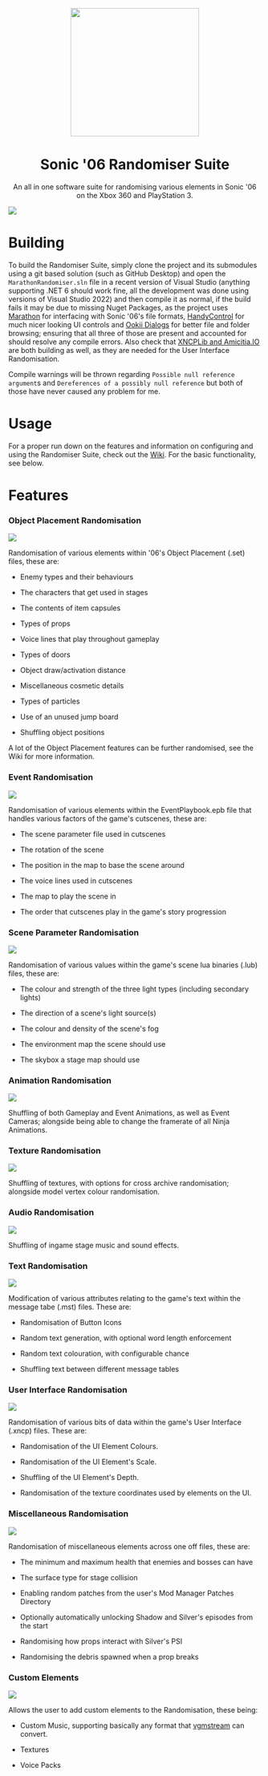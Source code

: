 <p align="center">
    <img src="https://raw.githubusercontent.com/Knuxfan24/Sonic-06-Randomiser-Suite/master/MarathonRandomiser/ExternalResources/Logo.png"
         width="256"/>
</p>

<h1 align="center">Sonic '06 Randomiser Suite</h1>

<p align="center">An all in one software suite for randomising various elements in Sonic '06 on the Xbox 360 and PlayStation 3.</p>

<img src="https://raw.githubusercontent.com/wiki/Knuxfan24/Sonic-06-Randomiser-Suite/images/tab_general.png">

# Building
To build the Randomiser Suite, simply clone the project and its submodules using a git based solution (such as GitHub Desktop) and open the `MarathonRandomiser.sln` file in a recent version of Visual Studio (anything supporting .NET 6 should work fine, all the development was done using versions of Visual Studio 2022) and then compile it as normal, if the build fails it may be due to missing Nuget Packages, as the project uses [Marathon](https://github.com/Big-Endian-32/Marathon) for interfacing with Sonic '06's file formats, [HandyControl](https://github.com/HandyOrg/HandyControl) for much nicer looking UI controls and [Ookii Dialogs](https://github.com/ookii-dialogs/ookii-dialogs-wpf) for better file and folder browsing; ensuring that all three of those are present and accounted for should resolve any compile errors. Also check that [XNCPLib and Amicitia.IO](https://github.com/crash5band/Shuriken) are both building as well, as they are needed for the User Interface Randomisation.

Compile warnings will be thrown regarding `Possible null reference argument`s and `Dereferences of a possibly null reference` but both of those have never caused any problem for me.

# Usage
For a proper run down on the features and information on configuring and using the Randomiser Suite, check out the [Wiki](https://github.com/Knuxfan24/Sonic-06-Randomiser-Suite/wiki). For the basic functionality, see below.

# Features

### Object Placement Randomisation

<img src="https://raw.githubusercontent.com/wiki/Knuxfan24/Sonic-06-Randomiser-Suite/images/tab_object_placement.png">

Randomisation of various elements within '06's Object Placement (.set) files, these are:

* Enemy types and their behaviours

* The characters that get used in stages

* The contents of item capsules

* Types of props

* Voice lines that play throughout gameplay

* Types of doors

* Object draw/activation distance

* Miscellaneous cosmetic details

* Types of particles

* Use of an unused jump board

* Shuffling object positions

A lot of the Object Placement features can be further randomised, see the Wiki for more information.

### Event Randomisation

<img src="https://raw.githubusercontent.com/wiki/Knuxfan24/Sonic-06-Randomiser-Suite/images/tab_event.png">

Randomisation of various elements within the EventPlaybook.epb file that handles various factors of the game's cutscenes, these are:

* The scene parameter file used in cutscenes

* The rotation of the scene

* The position in the map to base the scene around

* The voice lines used in cutscenes

* The map to play the scene in

* The order that cutscenes play in the game's story progression

### Scene Parameter Randomisation

<img src="https://raw.githubusercontent.com/wiki/Knuxfan24/Sonic-06-Randomiser-Suite/images/tab_scene.png">

Randomisation of various values within the game's scene lua binaries (.lub) files, these are:

* The colour and strength of the three light types (including secondary lights)

* The direction of a scene's light source(s)

* The colour and density of the scene's fog

* The environment map the scene should use

* The skybox a stage map should use

### Animation Randomisation

<img src="https://raw.githubusercontent.com/wiki/Knuxfan24/Sonic-06-Randomiser-Suite/images/tab_animations.png">

Shuffling of both Gameplay and Event Animations, as well as Event Cameras; alongside being able to change the framerate of all Ninja Animations.

### Texture Randomisation

<img src="https://raw.githubusercontent.com/wiki/Knuxfan24/Sonic-06-Randomiser-Suite/images/tab_textures.png">

Shuffling of textures, with options for cross archive randomisation; alongside model vertex colour randomisation.

### Audio Randomisation

<img src="https://raw.githubusercontent.com/wiki/Knuxfan24/Sonic-06-Randomiser-Suite/images/tab_audio.png">

Shuffling of ingame stage music and sound effects.

### Text Randomisation

<img src="https://raw.githubusercontent.com/wiki/Knuxfan24/Sonic-06-Randomiser-Suite/images/tab_text.png">

Modification of various attributes relating to the game's text within the message tabe (.mst) files. These are:

* Randomisation of Button Icons

* Random text generation, with optional word length enforcement

* Random text colouration, with configurable chance

* Shuffling text between different message tables

### User Interface Randomisation

<img src="https://raw.githubusercontent.com/wiki/Knuxfan24/Sonic-06-Randomiser-Suite/images/tab_xncp.png">

Randomisation of various bits of data within the game's User Interface (.xncp) files. These are:

* Randomisation of the UI Element Colours.

* Randomisation of the UI Element's Scale.

* Shuffling of the UI Element's Depth.

* Randomisation of the texture coordinates used by elements on the UI.

### Miscellaneous Randomisation

<img src="https://raw.githubusercontent.com/wiki/Knuxfan24/Sonic-06-Randomiser-Suite/images/tab_miscellaneous.png">

Randomisation of miscellaneous elements across one off files, these are:

* The minimum and maximum health that enemies and bosses can have

* The surface type for stage collision

* Enabling random patches from the user's Mod Manager Patches Directory

* Optionally automatically unlocking Shadow and Silver's episodes from the start

* Randomising how props interact with Silver's PSI

* Randomising the debris spawned when a prop breaks

### Custom Elements

<img src="https://raw.githubusercontent.com/wiki/Knuxfan24/Sonic-06-Randomiser-Suite/images/tab_custom.png">

Allows the user to add custom elements to the Randomisation, these being:

* Custom Music, supporting basically any format that [vgmstream](https://github.com/vgmstream/vgmstream) can convert.

* Textures

* Voice Packs